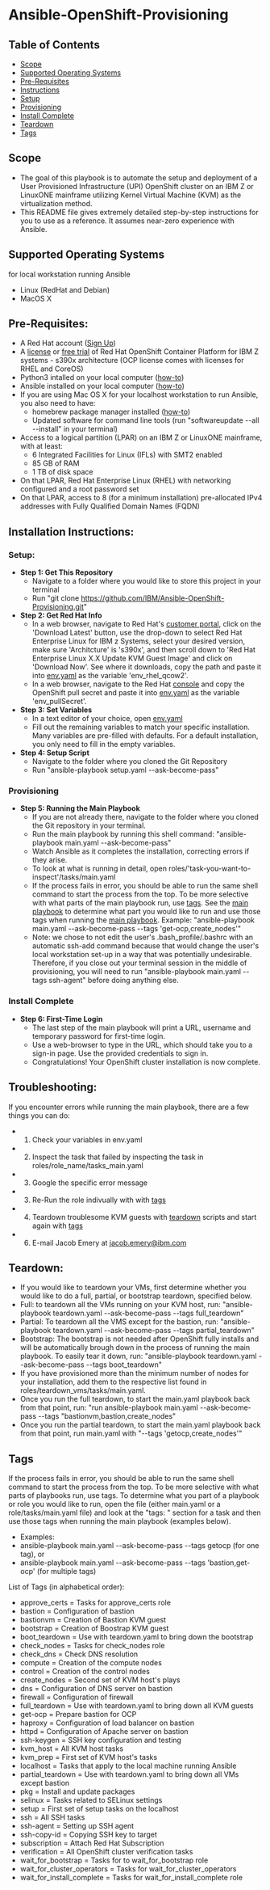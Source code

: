 # Ansible-OpenShift-Provisioning

## Table of Contents
* [Scope](#Scope)
* [Supported Operating Systems](#Supported-Operating-Systems)
* [Pre-Requisites](#Pre-Requisites)
* [Instructions](#Installation-Instructions)
* [Setup](#Setup)
* [Provisioning](#Provisioning)
* [Install Complete](*Install-Complete)
* [Teardown](#Teardown)
* [Tags](#Tags)

## Scope
* The goal of this playbook is to automate the setup and deployment of a User Provisioned Infrastructure (UPI) OpenShift cluster on an IBM Z or LinuxONE mainframe utilizing Kernel Virtual Machine (KVM) as the virtualization method.
* This README file gives extremely detailed step-by-step instructions for you to use as a reference. It assumes near-zero experience with Ansible.

## Supported Operating Systems 
for local workstation running Ansible
* Linux (RedHat and Debian)
* MacOS X

## Pre-Requisites:
* A Red Hat account ([Sign Up](https://www.redhat.com/wapps/ugc/register.html?_flowId=register-flow&_flowExecutionKey=e1s1))
* A [license](https://access.redhat.com/products/red-hat-openshift-container-platform/) or [free trial](https://www.redhat.com/en/technologies/cloud-computing/openshift/try-it) of Red Hat OpenShift Container Platform for IBM Z systems - s390x architecture (OCP license comes with licenses for RHEL and CoreOS)
* Python3 intalled on your local computer ([how-to](https://realpython.com/installing-python/))
* Ansible installed on your local computer ([how-to](https://docs.ansible.com/ansible/latest/installation_guide/intro_installation.html))
* If you are using Mac OS X for your localhost workstation to run Ansible, you also need to have: 
    * homebrew package manager installed ([how-to](https://brew.sh/))
    * Updated software for command line tools (run "softwareupdate --all --install" in your terminal)
* Access to a logical partition (LPAR) on an IBM Z or LinuxONE mainframe, with at least:
    * 6 Integrated Facilities for Linux (IFLs) with SMT2 enabled
    * 85 GB of RAM
    * 1 TB of disk space
* On that LPAR, Red Hat Enterprise Linux (RHEL) with networking configured and a root password set
* On that LPAR, access to 8 (for a minimum installation) pre-allocated IPv4 addresses with Fully Qualified Domain Names (FQDN)

## Installation Instructions:

### Setup:
* **Step 1: Get This Repository**
    * Navigate to a folder where you would like to store this project in your terminal
    * Run "git clone https://github.com/IBM/Ansible-OpenShift-Provisioning.git"
* **Step 2: Get Red Hat Info**
    * In a web browser, navigate to Red Hat's [customer portal](https://access.redhat.com/products/red-hat-enterprise-linux/), click on the 'Download Latest' button, use the drop-down to select Red Hat Enterprise Linux for IBM z Systems, select your desired version, make sure 'Architcture' is 's390x', and then scroll down to 'Red Hat Enterprise Linux X.X Update KVM Guest Image' and click on 'Download Now'. See where it downloads, copy the path and paste it into [env.yaml](env.yaml) as the variable 'env_rhel_qcow2'.
    * In a web browser, navigate to the Red Hat [console](https://console.redhat.com/openshift/install/ibmz/user-provisioned) and copy the OpenShift pull secret and paste it into [env.yaml](env.yaml) as the variable 'env_pullSecret'.
* **Step 3: Set Variables**
    * In a text editor of your choice, open [env.yaml](env.yaml)
    * Fill out the remaining variables to match your specific installation. Many variables are pre-filled with defaults. For a default installation, you only need to fill in the empty variables.
* **Step 4: Setup Script** 
    * Navigate to the folder where you cloned the Git Repository
    * Run "ansible-playbook setup.yaml --ask-become-pass"

### Provisioning
* **Step 5: Running the Main Playbook** 
    * If you are not already there, navigate to the folder where you cloned the Git repository in your terminal.
    * Run the main playbook by running this shell command: "ansible-playbook main.yaml --ask-become-pass"
    * Watch Ansible as it completes the installation, correcting errors if they arise. 
    * To look at what is running in detail, open roles/'task-you-want-to-inspect'/tasks/main.yaml
    * If the process fails in error, you should be able to run the same shell command to start the process from the top. To be more selective with what parts of the main playbook run, use [tags](#Tags). See the [main playbook](main.yaml) to determine what part you would like to run and use those tags when running the [main playbook](main.yaml). Example: "ansible-playbook main.yaml --ask-become-pass --tags 'get-ocp,create_nodes'"
    * Note: we chose to not edit the user's .bash_profile/.bashrc with an automatic ssh-add command because that would change the user's local workstation set-up in a way that was potentially undesirable. Therefore, if you close out your terminal session in the middle of provisioning, you will need to run "ansible-playbook main.yaml --tags ssh-agent" before doing anything else.

### Install Complete
* **Step 6: First-Time Login**
    * The last step of the main playbook will print a URL, username and temporary password for first-time login.
    * Use a web-browser to type in the URL, which should take you to a sign-in page. Use the provided credentials to sign in.
    * Congratulations! Your OpenShift cluster installation is now complete.  

## Troubleshooting:
If you encounter errors while running the main playbook, there are a few things you can do:
* 1) Check your variables in env.yaml
* 2) Inspect the task that failed by inspecting the task in roles/role_name/tasks_main.yaml
* 3) Google the specific error message
* 3) Re-Run the role indivually with with [tags](#Tags)
* 4) Teardown troublesome KVM guests with [teardown](#Teardown) scripts and start again with [tags](#Tags)
* 6) E-mail Jacob Emery at jacob.emery@ibm.com

## Teardown: 
* If you would like to teardown your VMs, first determine whether you would like to do a full, partial, or bootstrap teardown, specified below.
* Full: to teardown all the VMs running on your KVM host, run: "ansible-playbook teardown.yaml --ask-become-pass --tags full_teardown"
* Partial: To teardown all the VMS except for the bastion, run: "ansible-playbook teardown.yaml --ask-become-pass --tags partial_teardown"
* Bootstrap: The bootstrap is not needed after OpenShift fully installs and will be automatically brough down in the process of running the main playbook. To easily tear it down, run: "ansible-playbook teardown.yaml --ask-become-pass --tags boot_teardown"
* If you have provisioned more than the minimum number of nodes for your installation, add them to the
  respective list found in roles/teardown_vms/tasks/main.yaml.
* Once you run the full teardown, to start the main.yaml playbook back from that point, run:
  "run ansible-playbook main.yaml --ask-become-pass --tags "bastionvm,bastion,create_nodes"
* Once you run the partial teardown, to start the main.yaml playbook back from that point, run main.yaml with "--tags 'getocp,create_nodes'"

## Tags
If the process fails in error, you should be able to run the same shell command to start the process from the top. To be more selective with what parts of playbooks run, use tags. To determine what you part of a playbook or role you would like to run, open the file (either main.yaml or a role/tasks/main.yaml file) and look at the "tags: " section for a task and then use those tags when running the main playbook (examples below). 
* Examples: 
* ansible-playbook main.yaml --ask-become-pass --tags getocp (for one tag), or
* ansible-playbook main.yaml --ask-become-pass --tags 'bastion,get-ocp' (for multiple tags)

List of Tags (in alphabetical order):
* approve_certs = Tasks for approve_certs role
* bastion = Configuration of bastion
* bastionvm = Creation of Bastion KVM guest
* bootstrap = Creation of Boostrap KVM guest
* boot_teardown = Use with teardown.yaml to bring down the bootstrap
* check_nodes = Tasks for check_nodes role
* check_dns = Check DNS resolution
* compute = Creation of the compute nodes
* control = Creation of the control nodes
* create_nodes = Second set of KVM host's plays
* dns = Configuration of DNS server on bastion
* firewall = Configuration of firewall
* full_teardown = Use with teardown.yaml to bring down all KVM guests
* get-ocp = Prepare bastion for OCP
* haproxy = Configuration of load balancer on bastion
* httpd = Configuration of Apache server on bastion
* ssh-keygen = SSH key configuration and testing
* kvm_host = All KVM host tasks
* kvm_prep = First set of KVM host's tasks
* localhost = Tasks that apply to the local machine running Ansible
* partial_teardown = Use with teardown.yaml to bring down all VMs except bastion
* pkg = Install and update packages
* selinux = Tasks related to SELinux settings
* setup = First set of setup tasks on the localhost
* ssh = All SSH tasks
* ssh-agent = Setting up SSH agent
* ssh-copy-id = Copying SSH key to target
* subscription = Attach Red Hat Subscription
* verification = All OpenShift cluster verification tasks
* wait_for_bootstrap = Tasks for to wait_for_bootstrap role
* wait_for_cluster_operators = Tasks for wait_for_cluster_operators
* wait_for_install_complete = Tasks for wait_for_install_complete role